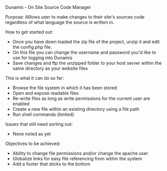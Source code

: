 Dunamis - On Site Source Code Manager

Purpose:
Alllows user to make changes to their site's sources code regardless of what language the source is written in.


How to get started out:
* Once you have down loaded the zip file of the project, unzip it and edit the config.php file.
* On this file you can change the username and password you'd like to use for logging into Dunamis
* Save changes and ftp the unzipped folder to your host server within the same directory as your website files


This is what it can do so far:
* Browse the file system in which it has been stored
* Open and expose readable files
* Re-write files as long as write permissions for the current user are enabled
* Create a new file within an existing directory using a file path
* Run shell commands (limited)


Issues that still need sorting out:
* None noted as yet


Objectives to be achieved:
* Ability to change file permissions and/or change the apache user
* Globalize links for easy file referencing from within the system
* Add a footer that sticks to the bottom